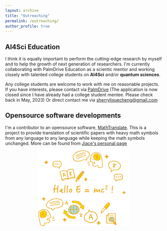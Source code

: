 ```yaml
---
layout: archive
title: "Outreaching"
permalink: /outreaching/
author_profile: true
---
```


## AI4Sci Education 
I think it is equally important to perform the cutting-edge research by myself and to help the growth of next generation of researchers. I'm currently collaborating with PalmDrive Education as a scientic mentor and working closely with talented college students on **AI4Sci** and/or **quantum sciences**. 


Any college students are welcome to work with me on reasonable projects. If you have interests, please contact via [PalmDrive](https://palmdrive.cn) (The application is now closed since I have already had a college student mentee. Please check back in May, 2023) Or direct contact me via sherrylixuecheng@gmail.com


## Opensource software developments
I'm a contributor to an opensource software, [MathTranslate](https://github.com/SUSYUSTC/MathTranslate). This is a project to provide translation of scientific papers with heavy math symbols from any language to any language while keeping the math symbols unchanged. More can be found from [Jiace's personal page](https://susyustc.github.io/mathtranslate/)

<p align="center">
<img src="../images/logo.jpg"  width="300" >
</p>

